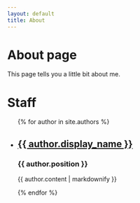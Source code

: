 ```yaml
---
layout: default
title: About
---
```


# About page

This page tells you a little bit about me.

<h1>Staff</h1>

<ul>
  {% for author in site.authors %}
  <li>
    <h2>
      <a href="{{ author.url }}">{{ author.display_name }}</a>
    </h2>
    <h3>{{ author.position }}</h3>
    <p>{{ author.content | markdownify }}</p>
  </li>
  {% endfor %}
</ul>
